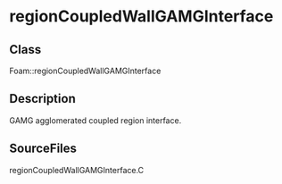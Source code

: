 # regionCoupledWallGAMGInterface 
## Class
Foam::regionCoupledWallGAMGInterface

## Description
GAMG agglomerated coupled region interface.

## SourceFiles
regionCoupledWallGAMGInterface.C

